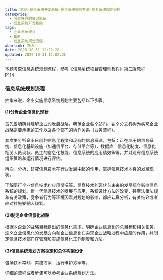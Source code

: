 ```yaml
---
title: 笔记-信息系统开发基础-信息系统规划方法-信息系统规划流程
categories:
  - 项目管理的培训笔记
  - 信息系统开发基础
tags:
  - 企业系统规划
  - BSP
  - 信息系统规划流程
abbrlink: 7b8c
date: 2020-10-31 12:02:28
updated: 2020-10-31 12:02:28
---
```


本题考查信息系统规划流程，参考《信息系统项目管理师教程》第三版教程P114；

### 信息系统规划流程

抽象来说，企业实施信息系统规划主要包括以下步骤。

#### (1)分析企业信息化现状

首先要明确并理解企业的发展战略，明确企业各个部门、各个分支机构为实现企业战略需要承担的工作以及各个部门的协作关系（业务流程）。

其次要分析企业目前的信息化程度和现有的信息资源，包括：正在应用的信息系统、信息化基础设施（如通信平台、存储平台等）、数据库、信息化制度、信息化相关人员现状、员工的信息化技能、信息系统的应用绩效等等。并对现有信息系统组织策略和运行情况进行评估。

再次，分析、研究信息技术在行业发展中起的作用，掌握信息技术本身的发展现状。

了解同行企业信息技术的应用情况等。信息技术的现状与未来的发展都会影响信息系统的规划。新一代信息技术的发展与应用，系统设计方法的改变，甚至法律法规和有关政策，竞争者行为等环境因素对规划的影响，都应认真分析，有关结论或者应对措施要纳入规划。

#### (2)制定企业信息化战略

根据本企业的战略目标提出的信息化需求，明确企业信息化的总目标和相关任务，定义企业信息化的发展方向和企业信息化在实现企业战略过程中应起的作用，并制定信息技术部门在管理和实施信息化工作制度和办法。

#### (3)信息系统规划方案拟定和总体构架设计

包括技术路线、实施方案、运行维护方案等。

详细的流程或者步骤可以参考企业系统规划方法。
